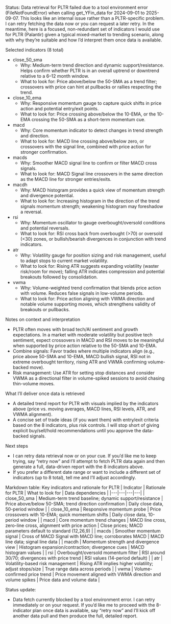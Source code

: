 Status: Data retrieval for PLTR failed due to a tool environment error (FileNotFoundError) when calling get_YFin_data for 2024-09-01 to 2025-09-07. This looks like an internal issue rather than a PLTR-specific problem. I can retry fetching the data now or you can request a later retry. In the meantime, here is a focused, non-redundant set of indicators I would use for PLTR (Palantir) given a typical mixed-market to trending scenario, along with why they’re suitable and how I’d interpret them once data is available.

Selected indicators (8 total)
- close_50_sma
  - Why: Medium-term trend direction and dynamic support/resistance. Helps confirm whether PLTR is in an overall uptrend or downtrend relative to a 6–12 month window.
  - What to look for: Price above/below the 50-SMA as a trend filter; crossovers with price can hint at pullbacks or rallies respecting the trend.
- close_10_ema
  - Why: Responsive momentum gauge to capture quick shifts in price action and potential entry/exit points.
  - What to look for: Price crossing above/below the 10-EMA, or the 10-EMA crossing the 50-SMA as a short-term momentum cue.
- macd
  - Why: Core momentum indicator to detect changes in trend strength and direction.
  - What to look for: MACD line crossing above/below zero, or crossovers with the signal line, combined with price action for stronger confirmation.
- macds
  - Why: Smoother MACD signal line to confirm or filter MACD cross signals.
  - What to look for: MACD Signal line crossovers in the same direction as the MACD line for stronger entries/exits.
- macdh
  - Why: MACD histogram provides a quick view of momentum strength and divergence potential.
  - What to look for: Increasing histogram in the direction of the trend signals momentum strength; weakening histogram may foreshadow a reversal.
- rsi
  - Why: Momentum oscillator to gauge overbought/oversold conditions and potential reversals.
  - What to look for: RSI cross back from overbought (>70) or oversold (<30) zones, or bullish/bearish divergences in conjunction with trend indicators.
- atr
  - Why: Volatility gauge for position sizing and risk management, useful to adapt stops to current market volatility.
  - What to look for: Rising ATR suggests expanding volatility (waster risk/room for move); falling ATR indicates compression and potential breakouts followed by consolidation.
- vwma
  - Why: Volume-weighted trend confirmation that blends price action with volume. Reduces false signals in low-volume periods.
  - What to look for: Price action aligning with VWMA direction and notable volume supporting moves, which strengthens validity of breakouts or pullbacks.

Notes on context and interpretation
- PLTR often moves with broad tech/AI sentiment and growth expectations. In a market with moderate volatility but positive tech sentiment, expect crossovers in MACD and RSI moves to be meaningful when supported by price action relative to the 50-SMA and 10-EMA.
- Combine signals: Favor trades where multiple indicators align (e.g., price above 50-SMA and 10-EMA, MACD bullish signal, RSI not in extreme overbought territory, rising ATR and VWMA confirming volume-backed move).
- Risk management: Use ATR for setting stop distances and consider VWMA as a directional filter in volume-spiked sessions to avoid chasing thin-volume moves.

What I’ll deliver once data is retrieved
- A detailed trend report for PLTR with visuals implied by the indicators above (price vs. moving averages, MACD lines, RSI levels, ATR, and VWMA alignment).
- A concise set of trade ideas (if you want them) with entry/exit criteria based on the 8 indicators, plus risk controls. I will stop short of giving explicit buy/sell/hold recommendations until you approve the data-backed signals.

Next steps
- I can retry data retrieval now or on your cue. If you’d like me to keep trying, say “retry now” and I’ll attempt to fetch PLTR data again and then generate a full, data-driven report with the 8 indicators above.
- If you prefer a different date range or want to include a different set of indicators (up to 8 total), tell me and I’ll adjust accordingly.

Markdown table: Key indicators and rationale for PLTR
| Indicator | Rationale for PLTR | What to look for | Data dependencies |
|---|---|---|---|
| close_50_sma | Medium-term trend baseline; dynamic support/resistance | Price above/below 50-SMA; trend direction confirmation | Daily close data, 50-period window |
| close_10_ema | Responsive momentum probe | Price crossovers with 10-EMA; quick momentum shifts | Daily close data, 10-period window |
| macd | Core momentum trend changes | MACD line cross, zero-line cross, alignment with price action | Close prices; MACD parameters default to standard (12,26,9) |
| macds | Smoother momentum signal | Cross of MACD Signal with MACD line; corroborates MACD | MACD line data; signal line data |
| macdh | Momentum strength and divergence view | Histogram expansion/contraction; divergence cues | MACD histogram values |
| rsi | Overbought/oversold momentum filter | RSI around 30/70; divergences with price trend | RSI values (14-period default) |
| atr | Volatility-based risk management | Rising ATR implies higher volatility; adjust stops/size | True range data across periods |
| vwma | Volume-confirmed price trend | Price movement aligned with VWMA direction and volume spikes | Price data and volume data |

Status update:
- Data fetch currently blocked by a tool environment error. I can retry immediately or on your request. If you’d like me to proceed with the 8-indicator plan once data is available, say “retry now” and I’ll kick off another data pull and then produce the full, detailed report.